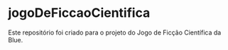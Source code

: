 # jogoDeFiccaoCientifica
Este repositório foi criado para o projeto do Jogo de Ficção Científica da Blue. 
